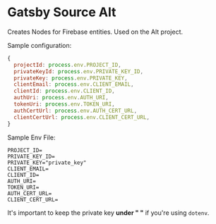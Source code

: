 # Gatsby Source Alt

Creates Nodes for Firebase entities. Used on the Alt project.

Sample configuration: 
```javascript
{
  projectId: process.env.PROJECT_ID,
  privateKeyId: process.env.PRIVATE_KEY_ID,
  privateKey: process.env.PRIVATE_KEY,
  clientEmail: process.env.CLIENT_EMAIL,
  clientId: process.env.CLIENT_ID,
  authUri: process.env.AUTH_URI,
  tokenUri: process.env.TOKEN_URI,
  authCertUrl: process.env.AUTH_CERT_URL,
  clientCertUrl: process.env.CLIENT_CERT_URL,
}
```

Sample Env File:
```shell
PROJECT_ID=
PRIVATE_KEY_ID=
PRIVATE_KEY="private_key"
CLIENT_EMAIL=
CLIENT_ID=
AUTH_URI=
TOKEN_URI=
AUTH_CERT_URL=
CLIENT_CERT_URL=
```

It's important to keep the private key **under " "** if you're using `dotenv`.